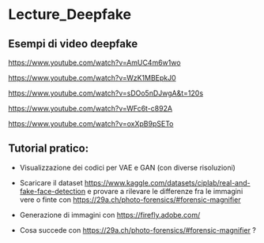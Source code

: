 # Lecture_Deepfake

## Esempi di video deepfake

https://www.youtube.com/watch?v=AmUC4m6w1wo

https://www.youtube.com/watch?v=WzK1MBEpkJ0

https://www.youtube.com/watch?v=sDOo5nDJwgA&t=120s

https://www.youtube.com/watch?v=WFc6t-c892A

https://www.youtube.com/watch?v=oxXpB9pSETo


## Tutorial pratico: 

- Visualizzazione dei codici per VAE e GAN (con diverse risoluzioni)

- Scaricare il dataset https://www.kaggle.com/datasets/ciplab/real-and-fake-face-detection e provare a rilevare le differenze fra le immagini vere o finte con https://29a.ch/photo-forensics/#forensic-magnifier

- Generazione di immagini con https://firefly.adobe.com/

- Cosa succede con https://29a.ch/photo-forensics/#forensic-magnifier ?

